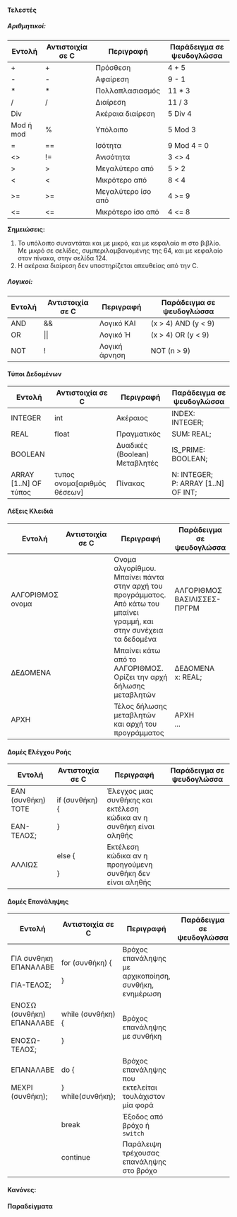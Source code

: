 

#### Τελεστές

##### Αριθμητικοί:

| **Εντολή** | **Αντιστοιχία σε C** | **Περιγραφή**      | **Παράδειγμα σε ψευδογλώσσα** |
| ---------- | -------------------- | ------------------ | ----------------------------- |
| +          | +                    | Πρόσθεση           | 4 + 5                         |
| -          | -                    | Αφαίρεση           | 9 - 1                         |
| *          | *                    | Πολλαπλασιασμός    | 11 * 3                        |
| /          | /                    | Διαίρεση           | 11 / 3                        |
| Div        |                      | Ακέραια διαίρεση   | 5 Div 4                       |
| Mod ή mod  | %                    | Υπόλοιπο           | 5 Mod 3                       |
| =          | ==                   | Ισότητα            | 9 Mod 4 = 0                   |
| <>         | !=                   | Ανισότητα          | 3 <> 4                        |
| >          | >                    | Μεγαλύτερο από     | 5 > 2                         |
| <          | <                    | Μικρότερο από      | 8 < 4                         |
| >=         | >=                   | Μεγαλύτερο ίσο από | 4 >= 9                        |
| <=         | <=                   | Μικρότερο ίσο από  | 4 <= 8                        |

**Σημειώσεις:**
1. Το υπόλοιπο συναντάται και με μικρό, και με κεφαλαίο m στο βιβλίο. Με μικρό σε σελίδες, συμπεριλαμβανομένης της 64, και με κεφαλαίο στον πίνακα, στην σελίδα 124.
2. Η ακέραια διαίρεση δεν υποστηρίζεται απευθείας από την C.

##### Λογικοί:

| **Εντολή** | **Αντιστοιχία σε C** | **Περιγραφή** | **Παράδειγμα σε ψευδογλώσσα** |
| ---------- | -------------------- | ------------- | ----------------------------- |
| AND        | &&                   | Λογικό ΚΑΙ    | (x > 4) AND (y < 9)           |
| OR         | \|\|                 | Λογικό Ή      | (x > 4) OR (y < 9)            |
| NOT        | !                    | Λογική άρνηση | NOT (n > 9)                   |

#### Τύποι Δεδομένων 

| **Εντολή**            | **Αντιστοιχία σε C**        | **Περιγραφή**                 | **Παράδειγμα σε ψευδογλώσσα**          |
| --------------------- | --------------------------- | ----------------------------- | -------------------------------------- |
| INTEGER               | int                         | Ακέραιος                      | INDEX: INTEGER;                        |
| REAL                  | float                       | Πραγματικός                   | SUM: REAL;                             |
| BOOLEAN               |                             | Δυαδικές (Boolean) Μεταβλητές | IS_PRIME: BOOLEAN;                     |
| ARRAY [1..N] OF τύπος | τυπος ονομα[αριθμός θέσεων] | Πίνακας                       | N: INTEGER;<br>P: ARRAY [1..N] OF INT; |

#### Λέξεις Κλειδιά

| **Εντολή**       | **Αντιστοιχία σε C** | **Περιγραφή**                                                                                                             | **Παράδειγμα σε ψευδογλώσσα** |
| ---------------- | -------------------- | ------------------------------------------------------------------------------------------------------------------------- | ----------------------------- |
| ΑΛΓΟΡΙΘΜΟΣ ονομα |                      | Ονομα αλγορίθμου. Μπαίνει πάντα στην αρχή του προγράμματος.<br>Από κάτω του μπαίνει γραμμή, και στην συνέχεια τα δεδομένα | ΑΛΓΟΡΙΘΜΟΣ ΒΑΣΙΛΙΣΣΕΣ-ΠΡΓΡΜ   |
| ΔΕΔΟΜΕΝΑ         |                      | Μπαίνει κάτω από το ΑΛΓΟΡΙΘΜΟΣ. Ορίζει την αρχή δήλωσης μεταβλητών                                                        | ΔΕΔΟΜΕΝΑ<br>x: REAL;          |
| ΑΡΧΗ             |                      | Τέλος δήλωσης μεταβλητών και αρχή του προγράμματος                                                                        | ΑΡΧΗ<br>...                   |

#### Δομές Ελέγχου Ροής

| **Εντολή**                           | **Αντιστοιχία σε C**    | **Περιγραφή**                                                            | **Παράδειγμα σε ψευδογλώσσα** |
| ------------------------------------ | ----------------------- | ------------------------------------------------------------------------ | ----------------------------- |
| ΕΑΝ (συνθήκη) ΤΟΤΕ<br><br>ΕΑΝ-ΤΕΛΟΣ; | if (συνθήκη) {<br><br>} | Έλεγχος μιας συνθήκης και εκτέλεση <br> κώδικα αν η συνθήκη είναι αληθής |                               |
| ΑΛΛΙΩΣ                               | else {<br><br>}         | Εκτέλεση κώδικα αν η προηγούμενη <br> συνθήκη δεν είναι αληθής           |                               |

#### Δομές Επανάληψης

| **Εντολή**                                    | **Αντιστοιχία σε C**             | **Περιγραφή**                                            | **Παράδειγμα σε ψευδογλώσσα** |
| --------------------------------------------- | -------------------------------- | -------------------------------------------------------- | ----------------------------- |
| ΓΙΑ συνθηκη ΕΠΑΝΑΛΑΒΕ<br><br>ΓΙΑ-ΤΕΛΟΣ;       | for (συνθήκη) {<br><br>}         | Βρόχος επανάληψης με<br>αρχικοποίηση, συνθήκη, ενημέρωση |                               |
| ΕΝΟΣΩ (συνθήκη) ΕΠΑΝΑΛΑΒΕ<br><br>ΕΝΟΣΩ-ΤΕΛΟΣ; | while (συνθήκη) {<br><br>}       | Βρόχος επανάληψης με συνθήκη                             |                               |
| ΕΠΑΝΑΛΑΒΕ<br><br>ΜΕΧΡΙ (συνθήκη);             | do {<br><br>}<br>while(συνθήκη); | Βρόχος επανάληψης που εκτελείται<br>τουλάχιστον μία φορά |                               |
|                                               | break                            | Έξοδος από βρόχο ή `switch`                              |                               |
|                                               | continue                         | Παράλειψη τρέχουσας επανάληψης στο βρόχο                 |                               |


#### Κανόνες:




#### Παραδείγματα

